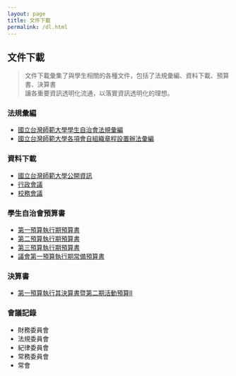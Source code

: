 ```yaml
---
layout: page
title: 文件下載
permalink: /dl.html
---
```


## 文件下載

> 文件下載彙集了與學生相關的各種文件，包括了法規彙編、資料下載、預算書、決算書<br>
> 讓各重要資訊透明化流通，以落實資訊透明化的理想。

### 法規彙編

+ <a href="/dl/law/law1.pdf">國立台灣師範大學學生自治會法規彙編</a>
+ <a href="/dl/law/law2.pdf"> 國立台灣師範大學各項會自組織章程設置辦法彙編</a>

### 資料下載

+ [國立台灣師範大學公開資訊](http://www3.ntnu.edu.tw/static.php?id=open)
+ [行政會議](http://www.ntnu.edu.tw/scr/event.html)
+ [校務會議](http://www.ntnu.edu.tw/scr/event.html)

### 學生自治會預算書

+ [第一預算執行期預算書](/dl/finance/0617.xlsx)
+ [第二預算執行期預算書](/dl/finance/0915.xlsx)
+ [第三預算執行期預算書](/dl/finance/1219.xlsx)
+ [議會第一預算執行期常備預算書](/dl/finance/yi_firest.xlsx)

### 決算書
+ [第一預算執行其決算書暨第二期活動預算II](/dl/finance/1020.xlsx)

### 會議記錄
+ 財務委員會
+ 法規委員會
+ 紀律委員會
+ 常務委員會
+ 常會
